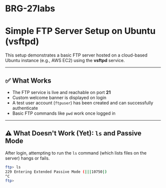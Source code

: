 # BRG-27labs

# Simple FTP Server Setup on Ubuntu (vsftpd)

This setup demonstrates a basic FTP server hosted on a cloud-based Ubuntu instance (e.g., AWS EC2) using the **vsftpd** service.

---

## ✅ What Works

- The FTP service is live and reachable on port **21**
- Custom welcome banner is displayed on login
- A test user account (`ftpuser`) has been created and can successfully authenticate
- Basic FTP commands like `pwd` work once logged in

---

## ⚠️ What Doesn't Work (Yet): `ls` and Passive Mode

After login, attempting to run the `ls` command (which lists files on the server) hangs or fails.

```bash
ftp> ls
229 Entering Extended Passive Mode (|||10750|)
^C
ftp> 

